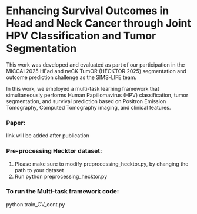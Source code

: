 # Enhancing Survival Outcomes in Head and Neck Cancer through Joint HPV Classification and Tumor Segmentation

This work was developed and evaluated as part of our participation in the MICCAI 2025 HEad and neCK TumOR (HECKTOR 2025) segmentation and outcome prediction challenge as the SIMS-LIFE team.

In this work, we employed a multi-task learning framework that simultaneously performs Human Papillomavirus (HPV) classification, tumor segmentation, and survival prediction based on Positron Emission Tomography, Computed Tomography imaging, and clinical features. 

### Paper:
link will be added after publication


### Pre-processing Hecktor dataset:
1. Please make sure to modify preprocessing_hecktor.py, by changing the path to your dataset
2. Run python preprocessing_hecktor.py


### To run the Multi-task framework code:
python train_CV_cont.py

